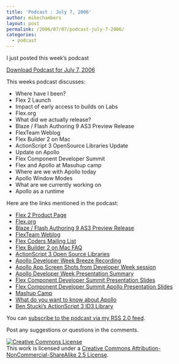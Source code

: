 ```yaml
---
title: 'Podcast : July 7, 2006'
author: mikechambers
layout: post
permalink: /2006/07/07/podcast-july-7-2006/
categories:
  - podcast
---
```



I just posted this week&#8217;s podcast 

[Download Podcast for July 7, 2006][1] 

This weeks podcast discusses: 

<!--more-->

*   Where have I been?
*   Flex 2 Launch
*   Impact of early access to builds on Labs
*   Flex.org
*   What did we actually release?
*   Blaze / Flash Authoring 9 AS3 Preview Release
*   FlexTeam Weblog
*   Flex Builder 2 on Mac
*   ActionScript 3 OpenSource Libraries Update
*   Update on Apollo
*   Flex Component Developer Summit
*   Flex and Apollo at Masuhup camp
*   Where are we with Apollo today
*   Apollo Window Modes
*   What are we currently working on
*   Apollo as a runtime

Here are the links mentioned in the podcast: 

*   [Flex 2 Product Page][2]
*   [Flex.org][3]
*   [Blaze / Flash Authoring 9 AS3 Preview Release][4]
*   [FlexTeam Weblog][5]
*   [Flex Coders Mailing List][6]
*   [Flex Builder 2 on Mac FAQ][7]
*   [ActionScript 3 Open Source Libraries][8]
*   [Apollo Developer Week Breeze Recording][9]
*   [Apollo App Screen Shots from Developer Week session][10]
*   [Apollo Developer Week Presentation Summary][11]
*   [Flex Component Developer Summit Presentation Slides][12]
*   [Flex Component Developer Summit Apollo Presentation Slides][13]
*   [Mashup Camp][14]
*   [What do you want to know about Apollo][15]
*   [Ben Stucki&#8217;s ActionScript 3 ID3 Library][16]

You can [subscribe to the podcast via my RSS 2.0 feed][17].

Post any suggestions or questions in the comments.

<!-- Creative Commons License -->

  
<a rel="license" href="http://creativecommons.org/licenses/by-nc-sa/2.5/"><img alt="Creative Commons License" border="0" src="http://creativecommons.org/images/public/somerights20.gif" /></a>  
This work is licensed under a <a rel="license" href="http://creativecommons.org/licenses/by-nc-sa/2.5/">Creative Commons Attribution-NonCommercial-ShareAlike 2.5 License</a>.  
<!-- /Creative Commons License -->

 [1]: http://weblogs.macromedia.com/mesh/files/podcasts/07-07-06_mike_chambers.mp3
 [2]: http://www.adobe.com/products/flex/
 [3]: http://www.flex.org
 [4]: http://labs.adobe.com/technologies/flash9as3preview/
 [5]: http://weblogs.macromedia.com/flexteam/
 [6]: http://groups.yahoo.com/group/flexcoders/
 [7]: http://weblogs.macromedia.com/flexteam/archives/2006/06/flex_builder_on.cfm
 [8]: http://labs.adobe.com/wiki/index.php/ActionScript_3:resources:apis:libraries
 [9]: http://seminars.breezecentral.com/p65594978/
 [10]: http://www.digitalbackcountry.com/index.cfm/2006/6/13/I-Have-Seen-Apollo-and-it-is-Awesome
 [11]: http://weblogs.macromedia.com/mc/archives/2006/06/oh_apollo_techn.cfm
 [12]: http://www.onflex.org/ted/2006/07/adobe-component-developer-summit.php
 [13]: http://www.onflex.org/ted/2006/07/adobe-component-developer-summit_07.php
 [14]: http://www.mashupcamp.com/
 [15]: http://weblogs.macromedia.com/mesh/archives/2006/07/what_do_you_wan_3.html
 [16]: http://blog.benstucki.net/?id=24
 [17]: /mesh/index.xml